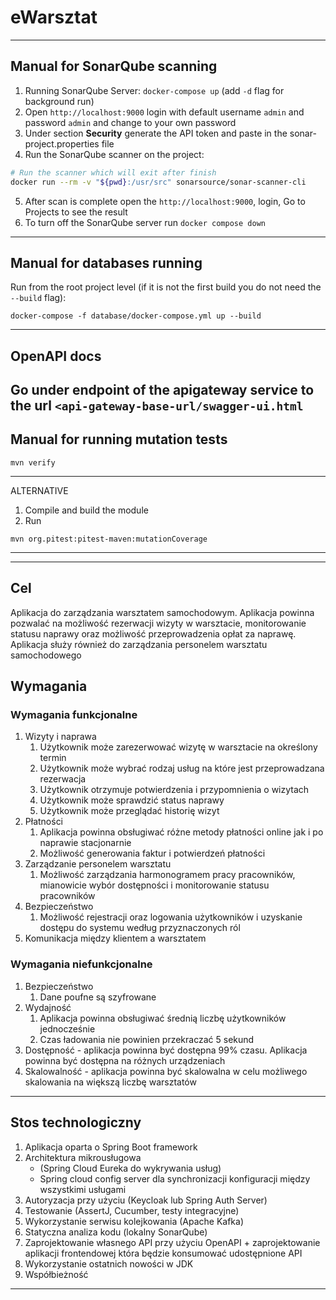 # eWarsztat
---
## Manual for SonarQube scanning
1. Running SonarQube Server: `docker-compose up` (add `-d` flag for background run)
2. Open `http://localhost:9000` login with default username `admin` and password `admin` and change to your own password
3. Under section **Security** generate the API token and paste in the sonar-project.properties file
4. Run the SonarQube scanner on the project:
```bash
# Run the scanner which will exit after finish
docker run --rm -v "${pwd}:/usr/src" sonarsource/sonar-scanner-cli
```
5. After scan is complete open the `http://localhost:9000`, login, Go to Projects to see the result
6. To turn off the SonarQube server run `docker compose down`
---
## Manual for databases running
Run from the root project level (if it is not the first build you do not need the `--build` flag): 
```shell
docker-compose -f database/docker-compose.yml up --build
```
---
## OpenAPI docs
Go under endpoint of the apigateway service to the url `<api-gateway-base-url/swagger-ui.html`
---
## Manual for running mutation tests
```shell
mvn verify
```
---
ALTERNATIVE
1. Compile and build the module
2. Run
```shell
mvn org.pitest:pitest-maven:mutationCoverage
```
---
---
## Cel

Aplikacja do zarządzania warsztatem samochodowym. Aplikacja powinna pozwalać na możliwość rezerwacji wizyty w warsztacie, monitorowanie statusu naprawy oraz możliwość przeprowadzenia opłat za naprawę.
Aplikacja służy również do zarządzania personelem warsztatu samochodowego

## Wymagania
### Wymagania funkcjonalne
1. Wizyty i naprawa
    1. Użytkownik może zarezerwować wizytę w warsztacie na określony termin
    2. Użytkownik może wybrać rodzaj usług na które jest przeprowadzana rezerwacja
    3. Użytkownik otrzymuje potwierdzenia i  przypomnienia o wizytach
    4. Użytkownik może sprawdzić status naprawy
    5. Użytkownik może przeglądać historię wizyt
2. Płatności
    1. Aplikacja powinna obsługiwać różne metody płatności online jak i po naprawie stacjonarnie
    2. Możliwość generowania faktur i potwierdzeń płatności
3. Zarządzanie personelem warsztatu
    1. Możliwość zarządzania harmonogramem pracy pracowników, mianowicie wybór dostępności i monitorowanie statusu pracowników
4. Bezpieczeństwo
    1. Możliwość rejestracji oraz logowania użytkowników i uzyskanie dostępu do systemu według przyznaczonych ról
5. Komunikacja między klientem a warsztatem
### Wymagania niefunkcjonalne
1. Bezpieczeństwo
    1. Dane poufne są szyfrowane
2. Wydajność
    1. Aplikacja powinna obsługiwać średnią liczbę użytkowników jednocześnie
    2. Czas ładowania nie powinien przekraczać 5 sekund
3. Dostępność - aplikacja powinna być dostępna 99% czasu. Aplikacja powinna być dostępna na różnych urządzeniach
4. Skalowalność - aplikacja powinna być skalowalna w celu możliwego skalowania na większą liczbę warsztatów
---
## Stos technologiczny
1. Aplikacja oparta o Spring Boot framework
2. Architektura mikrousługowa 
   - (Spring Cloud Eureka do wykrywania usług)
   - Spring cloud config server dla synchronizacji konfiguracji między wszystkimi usługami
3. Autoryzacja przy użyciu (Keycloak lub Spring Auth Server)
4. Testowanie (AssertJ, Cucumber, testy integracyjne)
5. Wykorzystanie serwisu kolejkowania (Apache Kafka)
6. Statyczna analiza kodu (lokalny SonarQube)
7. Zaprojektowanie własnego API przy użyciu OpenAPI + zaprojektowanie aplikacji frontendowej która będzie konsumować udostępnione API
8. Wykorzystanie ostatnich nowości w JDK
9. Współbieżność
---